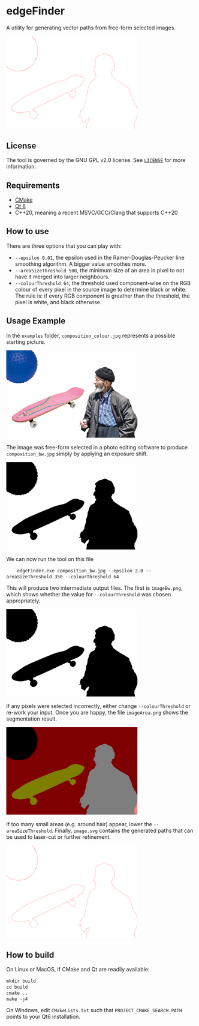 # edgeFinder
A utility for generating vector paths from free-form selected images.

<img src="/examples/image.png?raw=true" width="350" alt="The vectorized path generated by EdgeFinder">

## License
The tool is governed by the GNU GPL v2.0 license. See [`LICENSE`](LICENSE) for more information.

## Requirements
 - [CMake](https://cmake.org/)
 - [Qt 6](https://www.qt.io/)
 - C++20, meaning a recent MSVC/GCC/Clang that supports C++20
 
## How to use
There are three options that you can play with:
 - `--epsilon 0.01`, the epsilon used in the Ramer-Douglas-Peucker line smoothing algorithm. A bigger value smoothes more.
 - `--areaSizeThreshold 500`, the minimum size of an area in pixel to not have it merged into larger neighbours.
 - `--colourThreshold 64`, the threshold used component-wise on the RGB colour of every pixel in the source image to determine black or white. The rule is: if every RGB component is greather than the threshold, the pixel is white, and black otherwise.

## Usage Example
In the `examples` folder, `composition_colour.jpg` represents a possible starting picture.

<img src="/examples/composition_colour.jpg?raw=true" width="350" alt="Three objects in colour">

The image was free-form selected in a photo editing software to produce `composition_bw.jpg` simply by applying an exposure shift.

<img src="/examples/composition_bw.jpg?raw=true" width="350" alt="Three objects, now almost in black and white">

We can now run the tool on this file
```
	edgeFinder.exe composition_bw.jpg --epsilon 2.0 --areaSizeThreshold 350 --colourThreshold 64
```
This will produce two intermediate output files.
The first is `imageBw.png`, which shows whether the value for `--colourThreshold` was chosen appropriately.

<img src="/examples/imageBw.png?raw=true" width="350" alt="Three objects, now in black and white">

If any pixels were selected incorrectly, either change `--colourThreshold` or re-work your input.
Once you are happy, the file `imageArea.png` shows the segmentation result.

<img src="/examples/imageArea.png?raw=true" width="350" alt="Three objects, now segmented into areas">

If too many small areas (e.g. around hair) appear, lower the `--areaSizeThreshold`.
Finally, `image.svg` contains the generated paths that can be used to laser-cut or further refinement.

<img src="/examples/image.png?raw=true" width="350" alt="Three objects, outlines by a red vector path">

## How to build

On Linux or MacOS, if CMake and Qt are readily available:
```
mkdir build
cd build
cmake ..
make -j4
```

On Windows, edit `CMakeLists.txt` such that `PROJECT_CMAKE_SEARCH_PATH` points to your Qt6 installation.
